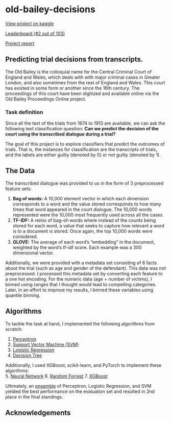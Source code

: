 # old-bailey-decisions

[View project on kaggle](https://www.kaggle.com/c/uofu-ml-fall-2020/overview)

[Leaderboard (#2 out of 103)](https://www.kaggle.com/c/uofu-ml-fall-2020/leaderboard)

[Project report](Project-Final-Report.pdf)

## Predicting trial decisions from transcripts.

The Old Bailey is the colloquial name for the Central Criminal Court of England and Wales, which deals with with major criminal cases in Greater London, and also sometimes from the rest of England and Wales. This court has existed in some form or another since the 16th century. The proceedings of this court have been digitized and available online via the Old Bailey Proceedings Online project.

### Task definition
Since all the text of the trials from 1674 to 1913 are available, we can ask the following text classification question: **Can we predict the decision of the court using the transcribed dialogue during a trial?**

The goal of this project is to explore classifiers that predict the outcomes of trials. That is, the instances for classification are the transcripts of trials, and the labels are either guilty (denoted by 0) or not guilty (denoted by 1).

## The Data
The transcribed dialogue was provided to us in the form of 3 preprocessed feature sets:   
1. **Bag of words:** A 10,000 element vector in which each dimension corresponds to a word and the value stored corresponds to how many times that word appeared in the court dialogue. The 10,000 words represented were the 10,000 most frequently used across all the cases.
2. **TF-IDF:** A remix of bag-of-words where instead of the counts being stored for each word, a value that seeks to capture how relevant a word is to a document is stored. Once again, the top 10,000 words were considered.
3. **GLOVE:** The average of each word’s “embedding” in the document, weighted by the word’s tf-idf score. Each example was a 300 dimensional vector.   

Additionally, we were provided with a metadata set consisting of 6 facts about the trial (such as age and gender of the defendant). This data was not preprocessed. I processed this metadata set by converting each feature to a one hot encoding. For the numeric data (age + number of victims), I binned using ranges that I thought would lead to compelling categories. Later, in an effort to improve my results, I binned these variables using quantile binning. 

## Algorithms

To tackle the task at hand, I implemented the following algorithms from scratch:
1. [Perceptron](https://github.com/mkcyoung/old-bailey-decisions/blob/main/code/perceptron/perceptron_v2.ipynb)
2. [Support Vector Machine (SVM)](https://github.com/mkcyoung/old-bailey-decisions/blob/main/code/svm/SVM.ipynb)
3. [Logistic Regression](https://github.com/mkcyoung/old-bailey-decisions/blob/main/code/ensemble/logistic_regression.ipynb)
4. [Decision Tree](https://github.com/mkcyoung/old-bailey-decisions/blob/main/code/decision%20tree/dec_tree_v1.ipynb)   
 
Additionally, I used XGBoost, scikit-learn, and PyTorch to implement these algorithms:  
5. [Neural Network](https://github.com/mkcyoung/old-bailey-decisions/blob/main/code/neural%20net%20and%20random%20forest/pytorch.ipynb)
6. [Random Forrest](https://github.com/mkcyoung/old-bailey-decisions/blob/main/code/neural%20net%20and%20random%20forest/pytorch.ipynb)
7. [XGBoost](https://github.com/mkcyoung/old-bailey-decisions/blob/main/code/gradient%20boosting/XGBoost.ipynb)
  
Ultimately, an [ensemble](https://github.com/mkcyoung/old-bailey-decisions/blob/main/code/ensemble/logistic_regression.ipynb) of Perceptron, Logistic Regression, and SVM yielded the best performance on the evaluation set and resulted in 2nd place in the final standings.

## Acknowledgements
